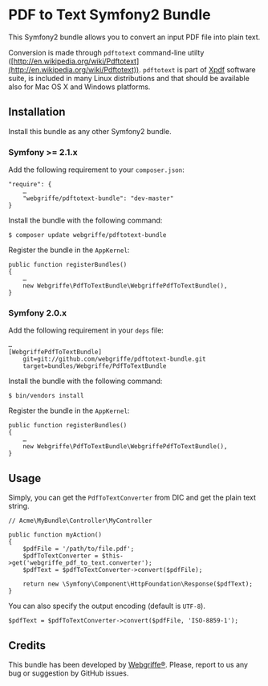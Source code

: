 PDF to Text Symfony2 Bundle
===========================

This Symfony2 bundle allows you to convert an input PDF file into plain text.

Conversion is made through `pdftotext` command-line utilty ([http://en.wikipedia.org/wiki/Pdftotext](http://en.wikipedia.org/wiki/Pdftotext)). `pdftotext` is part of [Xpdf](http://www.foolabs.com/xpdf/index.html) software suite, is included in many Linux distributions and that should be available also for Mac OS X and Windows platforms.

Installation
------------
Install this bundle as any other Symfony2 bundle.

### Symfony >= 2.1.x
Add the following requirement to your `composer.json`:

	"require": {
		…
		"webgriffe/pdftotext-bundle": "dev-master"
	}
Install the bundle with the following command:

	$ composer update webgriffe/pdftotext-bundle


Register the bundle in the `AppKernel`:

	public function registerBundles()
    {
    	…
    	new Webgriffe\PdfToTextBundle\WebgriffePdfToTextBundle(),
    }

### Symfony 2.0.x    	

Add the following requirement in your `deps` file:

	…
	[WebgriffePdfToTextBundle]
		git=git://github.com/webgriffe/pdftotext-bundle.git
		target=bundles/Webgriffe/PdfToTextBundle

Install the bundle with the following command:
	
	$ bin/vendors install
	
Register the bundle in the `AppKernel`:

	public function registerBundles()
    {
    	…
    	new Webgriffe\PdfToTextBundle\WebgriffePdfToTextBundle(),
    }
	
Usage
-----

Simply, you can get the `PdfToTextConverter` from DIC and get the plain text string.

	// Acme\MyBundle\Controller\MyController
	
	public function myAction()
	{
		$pdfFile = '/path/to/file.pdf';
		$pdfToTextConverter = $this->get('webgriffe_pdf_to_text.converter');
		$pdfText = $pdfToTextConverter->convert($pdfFile);
		
		return new \Symfony\Component\HttpFoundation\Response($pdfText);
	}
	
You can also specify the output encoding (default is `UTF-8`).

	$pdfText = $pdfToTextConverter->convert($pdfFile, 'ISO-8859-1');


Credits
-------

This bundle has been developed by [Webgriffe®](http://www.webgriffe.com). Please, report to us any bug or suggestion by GitHub issues.

